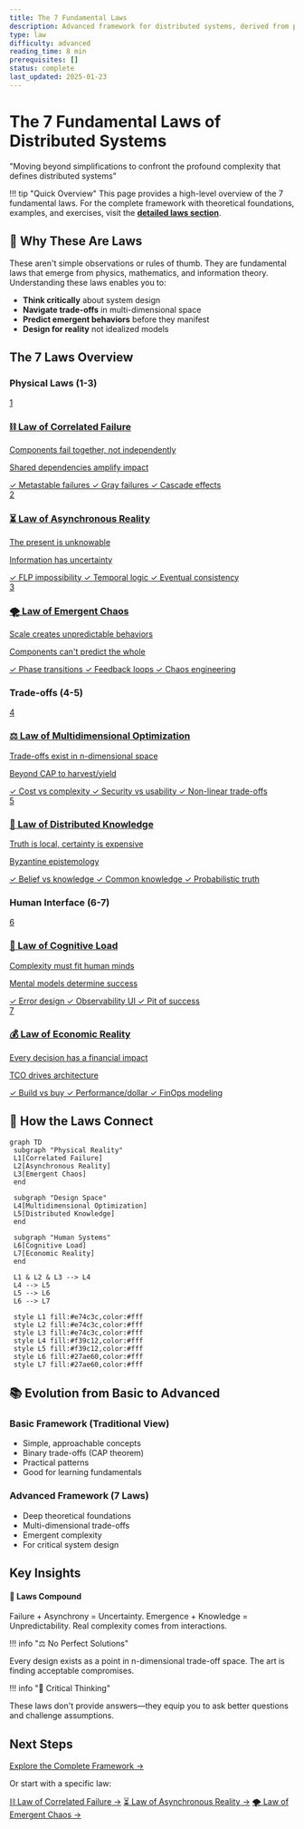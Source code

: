 ```yaml
---
title: The 7 Fundamental Laws
description: Advanced framework for distributed systems, derived from physics, mathematics, and complexity theory
type: law
difficulty: advanced
reading_time: 8 min
prerequisites: []
status: complete
last_updated: 2025-01-23
---
```


# The 7 Fundamental Laws of Distributed Systems

<p class="hero-quote">"Moving beyond simplifications to confront the profound complexity that defines distributed systems"</p>

!!! tip "Quick Overview"
 This page provides a high-level overview of the 7 fundamental laws. For the complete framework with theoretical foundations, examples, and exercises, visit the **[detailed laws section](/part1-axioms)**.

## 🌌 Why These Are Laws

These aren't simple observations or rules of thumb. They are fundamental laws that emerge from physics, mathematics, and information theory. Understanding these laws enables you to:

- **Think critically** about system design
- **Navigate trade-offs** in multi-dimensional space
- **Predict emergent behaviors** before they manifest
- **Design for reality** not idealized models

## The 7 Laws Overview

<h3>Physical Laws (1-3)</h3>
 <div class="grid">
 <a href="../part1-axioms/law1-failure/index.md" class="law-card law-1">
 <div class="law-number">1
 <h3>⛓️ Law of Correlated Failure</h3>
 <p class="law-principle">Components fail together, not independently</p>
 <p class="law-impact">Shared dependencies amplify impact</p>
 <div class="law-examples">
 <span>✓ Metastable failures</span>
 <span>✓ Gray failures</span>
 <span>✓ Cascade effects</span>
 </div>
 </a>

 <a href="../part1-axioms/law2-asynchrony/index.md" class="law-card law-2">
 2
 <h3>⏳ Law of Asynchronous Reality</h3>
 <p class="law-principle">The present is unknowable</p>
 <p class="law-impact">Information has uncertainty</p>
 <div class="law-examples">
 <span>✓ FLP impossibility</span>
 <span>✓ Temporal logic</span>
 <span>✓ Eventual consistency</span>
 </div>
 </a>

 <a href="../part1-axioms/law3-emergence/index.md" class="law-card law-3">
 3
 <h3>🌪️ Law of Emergent Chaos</h3>
 <p class="law-principle">Scale creates unpredictable behaviors</p>
 <p class="law-impact">Components can't predict the whole</p>
 <div class="law-examples">
 <span>✓ Phase transitions</span>
 <span>✓ Feedback loops</span>
 <span>✓ Chaos engineering</span>
 </div>
 </a>
 </div>

 <h3>Trade-offs (4-5)</h3>
 <div class="grid">
 <a href="../part1-axioms/law4-tradeoffs/index.md" class="law-card law-4">
 <div class="law-number">4</div>
 <h3>⚖️ Law of Multidimensional Optimization</h3>
 <p class="law-principle">Trade-offs exist in n-dimensional space</p>
 <p class="law-impact">Beyond CAP to harvest/yield</p>
 <div class="law-examples">
 <span>✓ Cost vs complexity</span>
 <span>✓ Security vs usability</span>
 <span>✓ Non-linear trade-offs</span>
 </div>
 </a>

 <a href="../part1-axioms/law5-epistemology/index.md" class="law-card law-5">
 5
 <h3>🧠 Law of Distributed Knowledge</h3>
 <p class="law-principle">Truth is local, certainty is expensive</p>
 <p class="law-impact">Byzantine epistemology</p>
 <div class="law-examples">
 <span>✓ Belief vs knowledge</span>
 <span>✓ Common knowledge</span>
 <span>✓ Probabilistic truth</span>
 </div>
 </a>
 </div>

 <h3>Human Interface (6-7)</h3>
 <div class="grid">
 <a href="../part1-axioms/law6-human-api/index.md" class="law-card law-6">
 <div class="law-number">6</div>
 <h3>🤯 Law of Cognitive Load</h3>
 <p class="law-principle">Complexity must fit human minds</p>
 <p class="law-impact">Mental models determine success</p>
 <div class="law-examples">
 <span>✓ Error design</span>
 <span>✓ Observability UI</span>
 <span>✓ Pit of success</span>
 </div>
 </a>

 <a href="../part1-axioms/law7-economics/index.md" class="law-card law-7">
 7
 <h3>💰 Law of Economic Reality</h3>
 <p class="law-principle">Every decision has a financial impact</p>
 <p class="law-impact">TCO drives architecture</p>
 <div class="law-examples">
 <span>✓ Build vs buy</span>
 <span>✓ Performance/dollar</span>
 <span>✓ FinOps modeling</span>
 </div>
 </a>
 </div>
</div>

## 🔗 How the Laws Connect

```mermaid
graph TD
 subgraph "Physical Reality"
 L1[Correlated Failure]
 L2[Asynchronous Reality]
 L3[Emergent Chaos]
 end
 
 subgraph "Design Space"
 L4[Multidimensional Optimization]
 L5[Distributed Knowledge]
 end
 
 subgraph "Human Systems"
 L6[Cognitive Load]
 L7[Economic Reality]
 end
 
 L1 & L2 & L3 --> L4
 L4 --> L5
 L5 --> L6
 L6 --> L7
 
 style L1 fill:#e74c3c,color:#fff
 style L2 fill:#e74c3c,color:#fff
 style L3 fill:#e74c3c,color:#fff
 style L4 fill:#f39c12,color:#fff
 style L5 fill:#f39c12,color:#fff
 style L6 fill:#27ae60,color:#fff
 style L7 fill:#27ae60,color:#fff
```

## 📚 Evolution from Basic to Advanced

### Basic Framework (Traditional View)
- Simple, approachable concepts
- Binary trade-offs (CAP theorem)
- Practical patterns
- Good for learning fundamentals

### Advanced Framework (7 Laws)
- Deep theoretical foundations
- Multi-dimensional trade-offs
- Emergent complexity
- For critical system design

## Key Insights

<div class="grid">
 <div class="insight-box">
 <h4>🔄 Laws Compound</h4>
 <p>Failure + Asynchrony = Uncertainty. Emergence + Knowledge = Unpredictability. Real complexity comes from interactions.</p>
 </div>
 
 !!! info "⚖️ No Perfect Solutions"
 <p>Every design exists as a point in n-dimensional trade-off space. The art is finding acceptable compromises.</p>
 
 !!! info "🎯 Critical Thinking"
 <p>These laws don't provide answers—they equip you to ask better questions and challenge assumptions.</p>
</div>

## Next Steps

<a href="../part1-axioms/index.md" class="primary-cta">
 Explore the Complete Framework →
 </a>
 
 <div class="alternative-paths">
 <p>Or start with a specific law:</p>
 <a href="../part1-axioms/law1-failure/index.md">⛓️ Law of Correlated Failure →</a>
 <a href="../part1-axioms/law2-asynchrony/index.md">⏳ Law of Asynchronous Reality →</a>
 <a href="../part1-axioms/law3-emergence/index.md">🌪️ Law of Emergent Chaos →</a>
</div>

